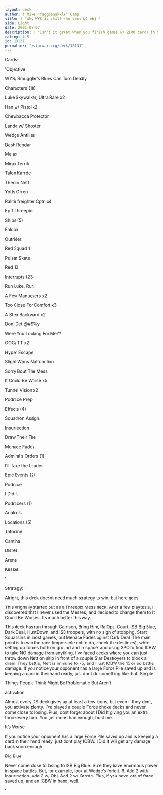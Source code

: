 ```yaml
---
layout: deck
author: ! Mike "YaggleGakkle" Camp
title: ! "Why WYS is still the best LS obj "
side: Light
date: 2001-08-07
description: ! "Isn’t it great when you finish games w/ ZERO cards in your lost pile??"
rating: 4.5
id: 18131
permalink: "/starwarsccg/deck/18131"
---
```

Cards: 

'Objective

WYS/ Smuggler’s Blues Can Turn Deadly


Characters (18)

Luke Skywalker, Ultra Rare x2

Han w/ Pistol x2

Chewbacca Protector

Lando w/ Shooter

Wedge Antilles

Dash Rendar

Melas

Mirax Terrik

Talon Karrde

Theron Nett

Yotts Orren

Ralltir freighter Cptn x4

Ep 1 Threepio


Ships (5)

Falcon

Outrider

Red Squad 1

Pulsar Skate

Red 10


Interrupts (23)

Run Luke, Run

A Few Manuevers x2

Too Close For Comfort x3

A Step Backward x2

Don’ Get @#$%y

Were You Looking For Me??

OOC/ TT x2

Hyper Escape

Slight Wpns Malfunction

Sorry Bout The Mess

It Could Be Worse x5

Tunnel Vision x2

Podrace Prep


Effects (4)

Squadron Assign.

Insurrection

Draw Their Fire

Menace Fades


Admiral’s Orders (1)

I’ll Take the Leader


Epic Events (2)

Podrace

I Did It


Podracers (1)

Anakin’s


Locations (5)

Tatooine

Cantina

DB 94

Arena

Kessel







'

Strategy: '

Alright, this deck doesnt need much strategy to win, but here goes

This orignally started out as a Threepio Mess deck.  After a few playtests, i discovered that I never used the Messes, and decided to change them to It Could Be Worses. Its much better this way.


This deck has run through Garrison, Bring Him, RalOps, Court, ISB Big Blue, Dark Deal, HuntDown, and ISB troopers, with no sign of stopping.  Start Squassins in most games, but Menace Fades aginst Dark Deal. The main point is to win the race (impossible not to do, check the destinies), while setting up  forces both on ground and in space, and using 3PO to find ICBW to take NO damage from anything.  I’ve faced decks where you can just throw down Nett on ship in front of a couple Star Destroyers to block a drain.  They battle, Nett is immune to <5, and I just ICBW the 15 or so battle damage.  If you notice your opponent has a large Force Pile saved up and is keeping a card in theirhand ready, just dont do something like that. Simple.


Things People Think Might Be Problematic But Aren’t


activation

Almost every DS deck gives up at least a few icons, but even if they dont, you activate plenty.  I’ve played a couple Force choke decks and never come close to losing.  Plus, dont forget about I Did It giving you an extra force every turn.  You get more than enough, trust me.


It’s Worse

If you notice your opponent has a large Force Pile saved up and is keeping a card in their hand ready, just dont play ICBW.  I Did It will get any damage back soon enough.


Big Blue

Never come close to losing to ISB Big Blue. Sure they have enormous power in space battles.  But, for example, look at Wedge’s forfeit. 6. Add 2 with Insurrection.  Add 2 w/ Obj.  Add 2 w/ Karrde.  Plus, if you have lots of force saved up, and an ICBW in hand, well....




'
